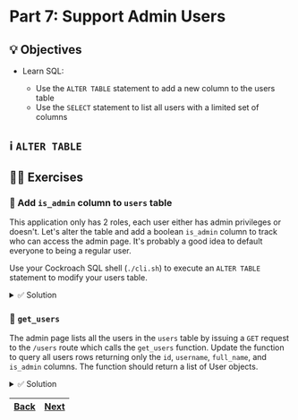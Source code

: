 # Part 7: Support Admin Users

## 💡 Objectives

- Learn SQL:

  - Use the `ALTER TABLE` statement to add a new column to the users table
  - Use the `SELECT` statement to list all users with a limited set of columns

## ℹ️ `ALTER TABLE`

## 🧑‍💻 Exercises

### 📝 Add `is_admin` column to `users` table

This application only has 2 roles, each user either has admin privileges or doesn't. Let's alter the table and add a boolean `is_admin` column to track who can access the admin page. It's probably a good idea to default everyone to being a regular user.

Use your Cockroach SQL shell (`./cli.sh`) to execute an `ALTER TABLE` statement to modify your users table.

<details> 
<br>
<summary>✅ Solution</summary>

```SQL
ALTER TABLE users
  ADD COLUMN is_admin BOOL NOT NULL DEFAULT false;
```

</details>

### 📝 `get_users`

The admin page lists all the users in the `users` table by issuing a `GET` request to the `/users` route which calls the `get_users` function. Update the function to query all users rows returning only the `id`, `username`, `full_name`, and `is_admin` columns. The function should return a list of User objects.

<details> 
<br>
<summary>✅ Solution</summary>

```python
def get_users(db: Connection) -> list[User]:
    results = db.execute(
        """
        SELECT id, username, full_name, is_admin
        FROM users;
    """
    ).fetchall()
    users = [User.parse_obj(item) for item in results if item is not None]
    return users
```

</details>

| [Back](part-6.md) | [Next](part-8.md) |
| ----------------- | ----------------- |
